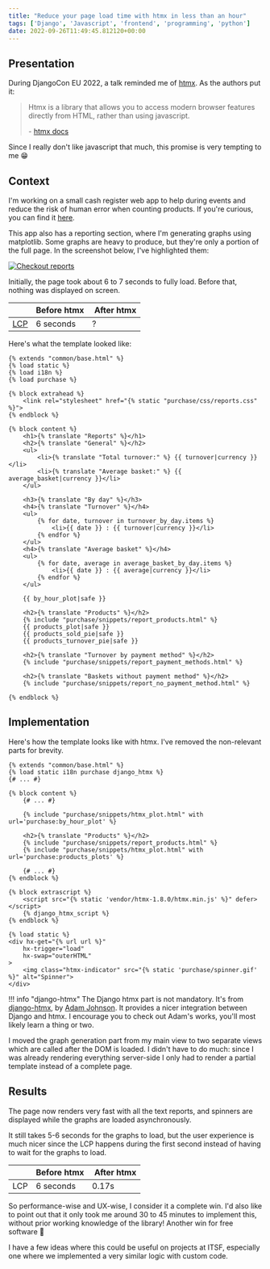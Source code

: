 ```yaml
---
title: "Reduce your page load time with htmx in less than an hour"
tags: ['Django', 'Javascript', 'frontend', 'programming', 'python']
date: 2022-09-26T11:49:45.812120+00:00
---
```

## Presentation
During DjangoCon EU 2022, a talk reminded me of [htmx](https://htmx.org/). As the authors put it:

> Htmx is a library that allows you to access modern browser features directly from HTML, rather than using javascript.
> 
> \- [htmx docs](https://htmx.org/docs/#introduction)

Since I really don't like javascript that much, this promise is very tempting to me&nbsp;😁

## Context
I'm working on a small cash register web app to help during events and reduce the risk of human error when counting products. If you're curious, you can find it [here](https://git.augendre.info/gaugendre/checkout).

This app also has a reporting section, where I'm generating graphs using matplotlib. Some graphs are heavy to produce, but they're only a portion of the full page. In the screenshot below, I've highlighted them:

[![Checkout reports](/attachments/42/processed/)](/attachments/42/original/)

Initially, the page took about 6 to 7 seconds to fully load. Before that, nothing was displayed on screen.

|   | Before htmx | After htmx |
|---|-------------|------------|
|[LCP](https://web.dev/lcp/)| 6 seconds   | ?          |

Here's what the template looked like:

```jinja hl_lines="32 36 37 38"
{% extends "common/base.html" %}
{% load static %}
{% load i18n %}
{% load purchase %}

{% block extrahead %}
    <link rel="stylesheet" href="{% static "purchase/css/reports.css" %}">
{% endblock %}

{% block content %}
    <h1>{% translate "Reports" %}</h1>
    <h2>{% translate "General" %}</h2>
    <ul>
        <li>{% translate "Total turnover:" %} {{ turnover|currency }}</li>
        <li>{% translate "Average basket:" %} {{ average_basket|currency }}</li>
    </ul>

    <h3>{% translate "By day" %}</h3>
    <h4>{% translate "Turnover" %}</h4>
    <ul>
        {% for date, turnover in turnover_by_day.items %}
            <li>{{ date }} : {{ turnover|currency }}</li>
        {% endfor %}
    </ul>
    <h4>{% translate "Average basket" %}</h4>
    <ul>
        {% for date, average in average_basket_by_day.items %}
            <li>{{ date }} : {{ average|currency }}</li>
        {% endfor %}
    </ul>

    {{ by_hour_plot|safe }}

    <h2>{% translate "Products" %}</h2>
    {% include "purchase/snippets/report_products.html" %}
    {{ products_plot|safe }}
    {{ products_sold_pie|safe }}
    {{ products_turnover_pie|safe }}

    <h2>{% translate "Turnover by payment method" %}</h2>
    {% include "purchase/snippets/report_payment_methods.html" %}

    <h2>{% translate "Baskets without payment method" %}</h2>
    {% include "purchase/snippets/report_no_payment_method.html" %}

{% endblock %}
```

## Implementation
Here's how the template looks like with htmx. I've removed the non-relevant parts for brevity.

```jinja hl_lines="2 8 12 17 18 19 20"
{% extends "common/base.html" %}
{% load static i18n purchase django_htmx %}
{# ... #}

{% block content %}
    {# ... #}

    {% include "purchase/snippets/htmx_plot.html" with url='purchase:by_hour_plot' %}

    <h2>{% translate "Products" %}</h2>
    {% include "purchase/snippets/report_products.html" %}
    {% include "purchase/snippets/htmx_plot.html" with url='purchase:products_plots' %}

    {# ... #}
{% endblock %}

{% block extrascript %}
    <script src="{% static 'vendor/htmx-1.8.0/htmx.min.js' %}" defer></script>
    {% django_htmx_script %}
{% endblock %}
```

```jinja
{% load static %}
<div hx-get="{% url url %}"
    hx-trigger="load"
    hx-swap="outerHTML"
>
    <img class="htmx-indicator" src="{% static 'purchase/spinner.gif' %}" alt="Spinner">
</div>
```

!!! info "django-htmx"
    The Django htmx part is not mandatory. It's from [django-htmx](https://django-htmx.readthedocs.io/en/latest/index.html), by [Adam Johnson](https://adamj.eu/). It provides a nicer integration between Django and htmx. I encourage you to check out Adam's works, you'll most likely learn a thing or two.

I moved the graph generation part from my main view to two separate views which are called after the DOM is loaded. I didn't have to do much: since I was already rendering everything server-side I only had to render a partial template instead of a complete page.

## Results

The page now renders very fast with all the text reports, and spinners are displayed while the graphs are loaded asynchronously.

It still takes 5-6 seconds for the graphs to load, but the user experience is much nicer since the LCP happens during the first second instead of having to wait for the graphs to load.

|   | Before htmx | After htmx |
|---|-------------|------------|
|LCP| 6 seconds   | 0.17s      |

So performance-wise and UX-wise, I consider it a complete win. I'd also like to point out that it only took me around 30 to 45 minutes to implement this, without prior working knowledge of the library! Another win for free software 🎉

I have a few ideas where this could be useful on projects at ITSF, especially one where we implemented a very similar logic with custom code.
